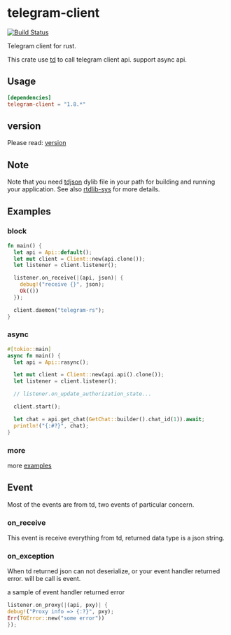 telegram-client
===

[![Build Status](https://api.travis-ci.org/fewensa/telegram-client.svg)](https://travis-ci.org/fewensa/telegram-client/)

Telegram client for rust.

This crate use [td](https://github.com/tdlib/td) to call telegram client api. support async api.

## Usage

```toml
[dependencies]
telegram-client = "1.8.*"
```

## version

Please read: [version](./version.md)


## Note

Note that you need [tdjson](https://github.com/tdlib/td) dylib file in your path for building and running your application. See also [rtdlib-sys](https://github.com/fewensa/rtdlib-sys) for more details.

## Examples


### block

```rust
fn main() {
  let api = Api::default();
  let mut client = Client::new(api.clone());
  let listener = client.listener();

  listener.on_receive(|(api, json)| {
    debug!("receive {}", json);
    Ok(())
  });

  client.daemon("telegram-rs");
}
```

### async

```rust
#[tokio::main]
async fn main() {
  let api = Api::rasync();

  let mut client = Client::new(api.api().clone());
  let listener = client.listener();

  // listener.on_update_authorization_state...

  client.start();

  let chat = api.get_chat(GetChat::builder().chat_id(1)).await;
  println!("{:#?}", chat);
}
```

### more

more [examples](./examples)

## Event

Most of the events are from td, two events of particular concern.

### on_receive

This event is receive everything from td, returned data type is a json string.

### on_exception

When td returned json can not deserialize, or your event handler returned error. will be call is event.

a sample of event handler returned error

```rust
listener.on_proxy(|(api, pxy)| {
debug!("Proxy info => {:?}", pxy);
Err(TGError::new("some error"))
});
```

